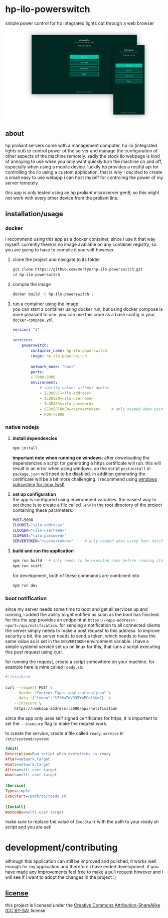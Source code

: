 # hp-ilo-powerswitch
simple power control for hp integrated lights out through a web browser

![screenshot of application](header.png)

## about
hp proliant servers come with a management computer, hp ilo (integrated lights out) to control power of the server and manage the configuration of other aspects of the machine remotely. sadly the stock ilo webpage is kind of annoying to use when you only want quickly turn the machine on and off, especially when using a mobile device. luckily hp provides a restful api for controlling the ilo using a custom application. that is why i decided to create a small easy to use webapp i can host myself for controling the power of my server remotely.

this app is only tested using an hp proliant microserver gen8, so this might not work with every other device from the proliant line.

## installation/usage

### docker
i recommend using this app as a docker container, since i use it that way myself. currently there is no image available on any container registry, so you are going to have to compile it yourself however.

1. clone the project and navigate to its folder
    ```bash
    git clone https://github.com/mertyn/hp-ilo-powerswitch.git
    cd hp-ilo-powerswitch
    ```
2. compile the image
    ```bash
    docker build -t hp-ilo-powerswitch .
    ```
3. run a container using the image <br>
    you can start a container using docker run, but using docker compose is more pleasant to use. you can use this code as a base config in your `docker-compose.yml`
    ```yaml
    version: "3"

    services:
        powerswitch:
            container_name: hp-ilo-powerswitch
            image: hp-ilo-powerswitch

            network_mode: "host"
            ports:
            - 5000:5000
            environment:
                # specify values without quotes
                - ILOHOST=<ilo-address>
                - ILOUSER=<ilo-username>
                - ILOPASS=<ilo-password>
                - SERVERTOKEN=<servertoken>     # only needed when using boot notification
                - PORT=5000
    ```

### native nodejs
1. **install dependencies**
    ```bash
    npm install
    ```
    **important note when running on windows**: after downloading the dependencies a script for generating a https certificate will run. this will result in an error when using windows, so the script `postinstall` in `package.json` will need to be disabled. in addition generating the certificate will be a bit more challenging. i recommend using [windows subsystem for linux (wsl)](https://learn.microsoft.com/en-us/windows/wsl/install)

2. **set up configuration**<br>
    the app is configured using environment variables. the easiest way to set these is to create a file called `.env` in the root directory of the project containing these parameters:
    ```bash
    PORT=5000
    ILOHOST="<ilo-address>"
    ILOUSER="<ilo-username>"
    ILOPASS="<ilo-password>"
    SERVERTOKEN="<servertoken>"     # only needed when using boot notification
    ```

3. **build and run the application**
    ```bash
    npm run build   # only needs to be executed once before running start
    npm run start
    ```
    for development, both of these commands are combined into
    ```bash
    npm run dev
    ```

### boot notification
since my server needs some time to boot and get all services up and running, i added the ability to get notified as soon as the boot has finished. for this the app provides an endpoint at `https://<app-address>:<port>/api/notification`. for sending a notification to all connected clients the server simply needs to make a post request to this address. to improve security a bit, the server needs to send a token, which needs to have the same value as is set in the `SERVERTOKEN` environment variable. i have a simple systemd service set up on linux for this, that runs a script executing this post request using curl.

for running the request, create a script somewhere on your machine. for example here is mine called `ready.sh`:
```bash
#!/bin/bash

curl --request POST \
    --header "Content-Type: application/json" \
    --data '{"token":"%7f#u7dVD35YmPCq!$&w"}' \
    --insecure \
    https://<webapp-address>:5000/api/notification
```
since the app only uses self signed certificates for https, it is important to set the `--insecure` flag to make the request work.

to create the service, create a file called `ready.service` in `/etc/systemd/system`:
```ini
[Unit]
Description=Run script when everything is ready
After=network.target
Wants=network.target
After=multi-user.target
Wants=multi-user.target

[Service]
Type=simple
ExecStart=/path/to/ready.sh

[Install]
WantedBy=multi-user.target
```
make sure to replace the value of `ExecStart` with the path to your ready.sh script and you are set!

# development/contributing
although this application can still be improved and polished, it works well enough for my application and therefore i have ended development. if you have made any improvements feel free to make a pull request however and i will see if i want to adopt the changes in the project :)

## [license](https://github.com/mertyn/hp-ilo-powerswitch/blob/main/LICENSE)
this project is licensed under the [Creative Commons Attribution-ShareAlike (CC BY-SA)](https://creativecommons.org/licenses/by-sa/4.0/) license